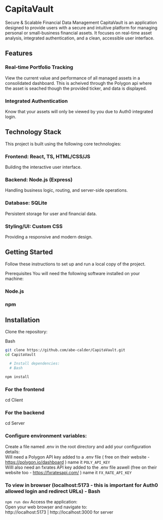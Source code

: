 # CapitaVault
Secure & Scalable Financial Data Management
CapitaVault is an application designed to provide users with a secure and intuitive platform for managing personal or small-business financial assets. It focuses on real-time asset analysis, integrated authentication, and a clean, accessible user interface.

## Features
### Real-time Portfolio Tracking 
View the current value and performance of all managed assets in a consolidated dashboard. This is acheived through the Polygon api where the asset is seached though the provided ticker, and data is displayed.

### Integrated Authentication 
Know that your assets will only be viewed by you due to Auth0 integrated login.

## Technology Stack
This project is built using the following core technologies:

### Frontend: React, TS, HTML/CSS/JS	
Building the interactive user interface.

### Backend:	 Node.js (Express)	
Handling business logic, routing, and server-side operations.

### Database: SQLite 	
Persistent storage for user and financial data.

### Styling/UI: Custom CSS 
Providing a responsive and modern design.

## Getting Started
Follow these instructions to set up and run a local copy of the project.

Prerequisites
You will need the following software installed on your machine:

### Node.js

### npm 

## Installation
Clone the repository:

Bash

```sh
git clone https://github.com/abe-calder/CapitaVault.git
cd CapitaVault

  # Install dependencies:
  # Bash

npm install
```

### For the frontend 
cd Client

### For the backend 
cd Server  

### Configure environment variables:
Create a file named .env in the root directory and add your configuration details:  
Will need a Polygon API key added to a .env file ( free on their website - https://polygon.io/dashboard ) name it `POLY_API_KEY`  
Willl also need an fxrates API key added to the .env file aswell (free on their website too - https://fxratesapi.com/ ) name it `FX_RATE_API_KEY`

### To view in browser (localhost:5173 - this is important for Auth0 allowed login and redirect URLs) - Bash
`npm run dev`
Access the application:  
Open your web browser and navigate to:  
http://localhost:5173  |  http://localhost:3000 for server  
